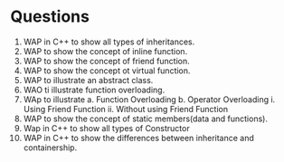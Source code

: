 # Questions

1. WAP in C++ to show all types of inheritances.
2. WAP to show the concept of inline function.
3. WAP to show the concept of friend function.
4. WAP to show the concept ot virtual function.
5. WAP to illustrate an abstract class.
6. WAO ti illustrate function overloading.
7. WAp to illustrate
   a. Function Overloading
   b. Operator Overloading
       i. Using Friend Function
       ii. Without using Friend Function
8. WAP to show the concept of static members(data and functions).
9. Wap in C++ to show all types of Constructor
10. WAP in C++ to show the differences between inheritance and containership.
             